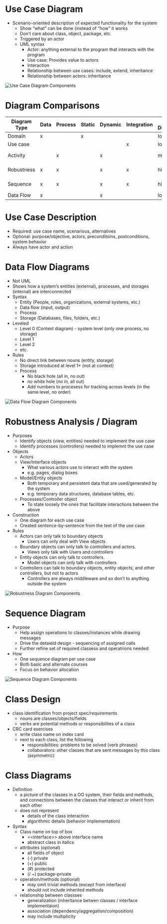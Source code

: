 # Use Case Diagram
- Scenario-oriented description of expected functionality for the system 
  - Show “what” can be done (instead of “how” it works
  - Don’t care about class, object, package, etc. 
  - Triggered by an actor
  - UML syntax
    - Actor: anything external to the program that interacts with the program
    - Use case: Provides value to actors
    - Interaction
    - Relationship between use cases: include, extend, inheritance
    - Relationship between actors: inheritance

![Use Case Diagram Components](./UseCaseDiagramComponents.png)

# Diagram Comparisons
Diagram Type | Data | Process | Static | Dynamic | Integration | Level Of Disclousure | Scope
--- | --- | --- | --- | --- | --- | --- | ---
Domain | x |   | x |   |   | low | system
Use case |   |   |   |   | x | low | system
Activity |   | x |   | x |   | med | use case
Robustness | x | x |   | x | x | high | use case
Sequence | x | x |   | x | x | high | use case
Data Flow | x |   |   | x |   | low | system

# Use Case Description
- Required: use case name, scenarious, alternatives
- Optional: purpose/objective, actors, preconditoins, postconditions, system behavior
- Always have actor and action

# Data Flow Diagrams
- Not UML
- Shows how a system’s entities (external), processes, and storages (internal) are 
interconnected 
- Syntax
  - Entity (People, roles, organizations, external systems, etc.)
  - Data flow (input, output)
  - Process
  - Storage (Databases, files, folders, etc.)
- Leveled
  - Level 0 (Context diagram) - system level (only one process, no storage)
  - Level 1
  - Level 2
  - etc.
- Rules
  - No direct link between nouns (entity, storage)
  - Storage introduced at level 1+ (not at context)
  - Process
    - No black hole (all in, no out)
    - no white hole (no in, all out)
    - Add numbers to procesess for tracking across levels (in the same level, no order)

![Data Flow Diagram Components](./DataFlowDiagramComponent.png)

# Robustness Analysis / Diagram
- Purposes
  - Identify objects (view, entities) needed to implement the use case
  - Identify processes (controllers) needed to implemnt the use case
- Objects
  - Actors
  - View/Interface objects
    - What various actors use to interact with the system
    - e.g. pages, dialog boxes
  - Model/Entity objects
    - Both temporary and persistent data that are used/generated by the system
    - e.g. temporary data structures, database tables, etc.
  - Processes/Controller object
    - To state loosely the ones that facilitate interactions between the above
- Construction
  - One diagram for each use case
  - Created sentence-by-sentence from the text of the use case
- Rules
  - Actors can only talk to boundary objects
    - Users can only deal with View objects
  - Boundary objects can only talk to controllers and actors.
    - Views only talk with Users and controllers
  - Entity objects can only talk to controllers.
    - Model objects can only talk with controllers
  - Controllers can talk to boundary objects, entity objects, and other controllers, but not to actors
    - Controllers are always middleware and so don’t to anything outside the system

![Robustness Diagram Components](./RobustnessDiagramComponents.png)

# Sequence Diagram
- Purpose
  - Help assign operations to classes/instances while drawing messages
  - Drive the detaield design - sequencing of assigned calls
  - Further refine set of required classess and operatrions needed
- How
  - One sequence diagram per use case
  - Both basic and alternate courses
  - Focus on behavior allocation

![Sequence Diagram Components](./SequenceDiagramComponents.png)

# Class Design
- class identification from project spec/requirements
  - nouns are classes/objects/fields
  - verbs are potential methods or responsibilites of a class
- CRC card exercises
  - write class name on index card
  - next to each class, list the following
    - responsibilities: problems to be solved (verb phrases)
    - collaborators: other classes that are sent messages by this class (asymmetric)

# Class Diagrams
- Definition
  - a picture of the classes in a OO system, their fields and methods, and connections between the classes that interact or inherit from each other
  - does not represent
    - details of the class interaction
    - algorithmic details (behavior implementation)
- Syntax
  - Class name on top of box
    - \<\<interface\>\> above interface name
    - abstract class in italics
  - attributes (optional)
    - all fields of object
    - (-) private
    - (+) public
    - (#) protected
    - (/ ~) package-private
  - operation/methods (optional)
    - may omit trivial methods (except from interface)
    - should not include inherited methods
  - relationship between classses
    - generalization (inheritance betwen classes / interface implementaion)
    - association (dependency/aggregation/composition)
    - may include multiplicity
